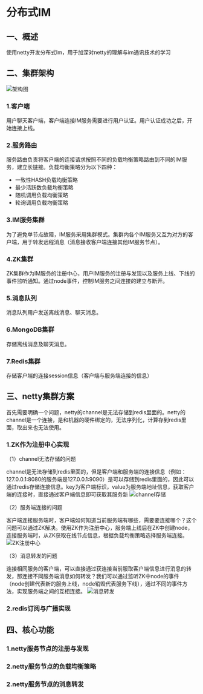 # 分布式IM
## 一、概述
使用netty开发分布式Im，用于加深对netty的理解与im通讯技术的学习
## 二、集群架构
![架构图](https://img-blog.csdnimg.cn/27c34099715546f2945239a4688708d5.png)
### 1.客户端
用户聊天客户端，客户端连接IM服务需要进行用户认证。用户认证成功之后，开始连接上线。
### 2.服务路由
服务路由负责将客户端的连接请求按照不同的负载均衡策略路由到不同的IM服务，建立长链接。负载均衡策略分为以下四种：
- 一致性HASH负载均衡策略
- 最少活跃数负载均衡策略
- 随机调用负载均衡策略
- 轮询调用负载均衡策略
### 3.IM服务集群
为了避免单节点故障，IM服务采用集群模式。集群内各个IM服务又互为对方的客户端，用于转发远程消息（消息接收客户端连接其他IM服务节点）。
### 4.ZK集群
ZK集群作为IM服务的注册中心，用户IM服务的注册与发现以及服务上线、下线的事件监听通知。通过node事件，控制IM服务之间连接的建立与断开。
### 5.消息队列
消息队列用户发送离线消息、聊天消息。
### 6.MongoDB集群
存储离线消息及聊天消息。
### 7.Redis集群
存储客户端的连接session信息（客户端与服务端连接的信息）
## 三、netty集群方案
首先需要明确一个问题，netty的channel是无法存储到redis里面的。netty的channel是一个连接，是和机器的硬件绑定的，无法序列化，计算存到redis里面，取出来也无法使用。
### 1.ZK作为注册中心实现
（1）channel无法存储的问题

channel是无法存储到redis里面的，但是客户端和服务端的连接信息（例如：127.0.0.1:8080的服务端是127.0.0.1:9090）是可以存储到redis里面的，因此可以通过redis存储连接信息。key为客户端标识，value为服务端地址信息，获取客户端的连接时，直接通过客户端信息即可获取其服务新
![channel存储](https://img-blog.csdnimg.cn/74d482dbd4cc49db8520e50630bb8dd6.png)

（2）服务端连接的问题

客户端连接服务端时，客户端如何知道当前服务端有哪些，需要要连接哪个？这个问题可以通过ZK解决。使用ZK作为注册中心，服务端上线后在ZK中创建node，连接服务端时，从ZK获取在线节点信息，根据负载均衡策略选择服务端连接。
![ZK注册中心](https://img-blog.csdnimg.cn/b2534128090a462bb9217e104de27996.png)

（3）消息转发的问题

连接相同服务的客户端，可以直接通过获连接当前服取客户端信息进行消息的转发，那连接不同服务端消息如何转发？我们可以通过监听ZK中node的事件（node创建代表新的服务上线，node销毁代表服务下线），通过不同的事件方法，实现服务端之间的互相连接。
![消息转发](https://img-blog.csdnimg.cn/22951f45d82a41a39fb00065239fd5d6.png)

### 2.redis订阅与广播实现
## 四、核心功能
### 1.netty服务节点的注册与发现
### 2.netty服务节点的负载均衡策略
### 2.netty服务节点的消息转发
